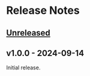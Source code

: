 # Release Notes

## [Unreleased](https://github.com/Thavarshan/fetch-php/compare/v1.1.4...HEAD)

## v1.0.0 - 2024-09-14

Initial release.
